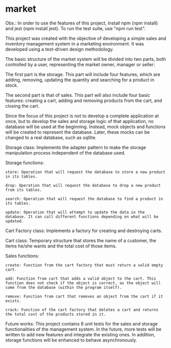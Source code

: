 # market

Obs.: In order to use the features of this project, install npm (npm install) and jest (npm install jest). To run the test suite, use "npm run test".

This project was created with the objective of developing a simple sales and inventory management system in a marketing environment. It was developed using a test-driven design methodology.

The basic structure of the market system will be divided into two parts, both controlled by a user, representing the market owner, manager or seller:

The first part is the storage. This part will include four features, which are adding, removing, updating the quantity and searching for a product in stock.

The second part is that of sales. This part will also include four basic features: creating a cart, adding and removing products from the cart, and closing the cart.

Since the focus of this project is not to develop a complete application at once, but to develop the sales and storage logic of that application, no database will be used at the beginning. Instead, mock objects and functions will be created to represent the database. Later, these mocks can be changed to a real database, such as sqllite.


Storage class:
     Implements the adapter pattern to make the storage manipulation process independent of the database used.

Storage functions:

    store: Operation that will request the database to store a new product in its tables.

    drop: Operation that will request the database to drop a new product from its tables.

    search: Operation that will request the database to find a product in its tables.

    update: Operation that will attempt to update the data in the database. It can call different functions depending on what will be updated.

Cart Factory class:
    Implements a factory for creating and destroying carts.

Cart class:
    Temporary structure that stores the name of a customer, the items he/she wants and the total cost of those items.

Sales functions:

    create: Function from the cart factory that must return a valid empty cart.

    add: Function from cart that adds a valid object to the cart. This function does not check if the object is correct, as the object will come from the database (within the program itself).

    remove: Function from cart that removes an object from the cart if it exists.

    crack: Function of the cart factory that deletes a cart and returns the total cost of the products stored in it.

Future works:
This project contains 8 unit tests for the sales and storage functionalities of the management system. In the future, more tests will be written to add new features and integrate the existing ones. In addition, storage functions will be enhanced to behave asynchronously.
